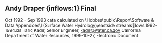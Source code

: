 ## Andy Draper {inflows:1} Final
Oct 1992 - Sep 1993 data calculated on \Hobbes\public\Report\Software & Data Appendices\I (Surface Water Hydrology)\eastside streamslows 1992-1994.xls
Tariq Kadir, Senior Engineer, kadir@water.ca.gov
California Department of Water Resources, 1999-10-27, Electronic Document
